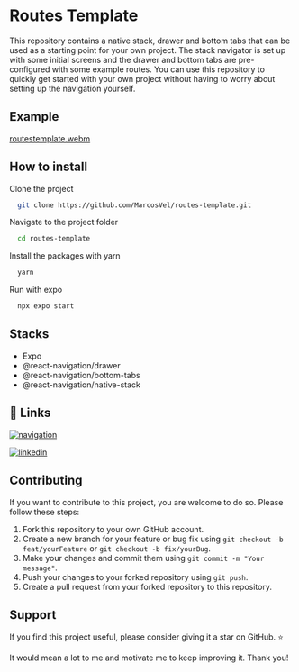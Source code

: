 # Routes Template

This repository contains a native stack, drawer and bottom tabs that can be used as a starting point for your own project. The stack navigator is set up with some initial screens and the drawer and bottom tabs are pre-configured with some example routes. You can use this repository to quickly get started with your own project without having to worry about setting up the navigation yourself.

## Example

[routestemplate.webm](https://user-images.githubusercontent.com/62637265/228417458-1741263a-7ec4-485e-b2e8-df08745ef5ed.webm)

## How to install

Clone the project

```bash
  git clone https://github.com/MarcosVel/routes-template.git
```

Navigate to the project folder

```bash
  cd routes-template
```

Install the packages with yarn

```bash
  yarn
```

Run with expo

```bash
  npx expo start
```

## Stacks

-   Expo
-   @react-navigation/drawer
-   @react-navigation/bottom-tabs
-   @react-navigation/native-stack

## 🔗 Links

[![navigation](https://img.shields.io/badge/navigation-6A52B0?style=for-the-badge&logo=react&logoColor=white)](https://reactnavigation.org/docs/getting-started/)

[![linkedin](https://img.shields.io/badge/linkedin-0B66C3?style=for-the-badge&logo=linkedin&logoColor=white)](https://www.linkedin.com/in/marcosveloso99/)

## Contributing

If you want to contribute to this project, you are welcome to do so. Please follow these steps:

1. Fork this repository to your own GitHub account.
2. Create a new branch for your feature or bug fix using `git checkout -b feat/yourFeature` or `git checkout -b fix/yourBug`.
3. Make your changes and commit them using `git commit -m "Your message"`.
4. Push your changes to your forked repository using `git push`.
5. Create a pull request from your forked repository to this repository.

## Support

If you find this project useful, please consider giving it a star on GitHub. ⭐️

It would mean a lot to me and motivate me to keep improving it. Thank you!
